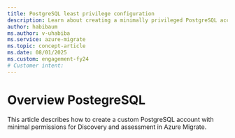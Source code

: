 ```yaml
---
title: PostgreSQL least privilege configuration
description: Learn about creating a minimally privileged PostgreSQL account for Azure Migrate, avoiding superuser access, and using a utility to simplify secure setup.
author: habibaum
ms.author: v-uhabiba
ms.service: azure-migrate 
ms.topic: concept-article 
ms.date: 08/01/2025
ms.custom: engagement-fy24 
# Customer intent: 
---
```


# Overview PostegreSQL

This article describes how to create a custom PostgreSQL account with minimal permissions for Discovery and assessment in Azure Migrate. 